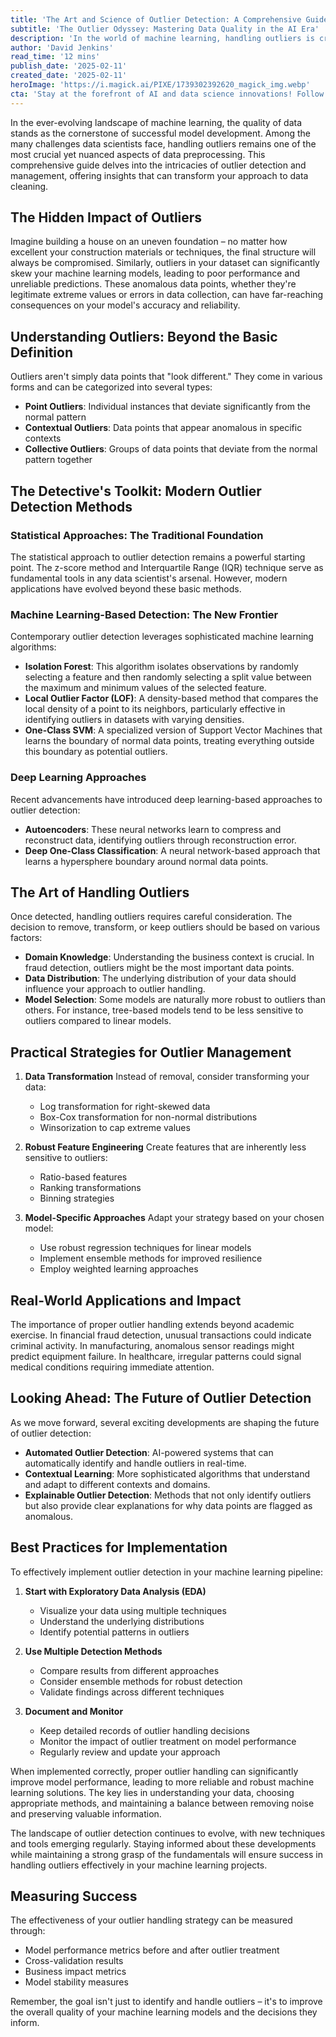```yaml
---
title: 'The Art and Science of Outlier Detection: A Comprehensive Guide to Data Cleaning in Machine Learning'
subtitle: 'The Outlier Odyssey: Mastering Data Quality in the AI Era'
description: 'In the world of machine learning, handling outliers is crucial for model success. This comprehensive guide explores modern outlier detection methods, from statistical approaches to cutting-edge deep learning techniques, offering practical strategies for data scientists to improve their model performance through effective outlier management.'
author: 'David Jenkins'
read_time: '12 mins'
publish_date: '2025-02-11'
created_date: '2025-02-11'
heroImage: 'https://i.magick.ai/PIXE/1739302392620_magick_img.webp'
cta: 'Stay at the forefront of AI and data science innovations! Follow us on LinkedIn for more expert insights on machine learning best practices and cutting-edge techniques in data preprocessing.'
---
```


In the ever-evolving landscape of machine learning, the quality of data stands as the cornerstone of successful model development. Among the many challenges data scientists face, handling outliers remains one of the most crucial yet nuanced aspects of data preprocessing. This comprehensive guide delves into the intricacies of outlier detection and management, offering insights that can transform your approach to data cleaning.

## The Hidden Impact of Outliers

Imagine building a house on an uneven foundation – no matter how excellent your construction materials or techniques, the final structure will always be compromised. Similarly, outliers in your dataset can significantly skew your machine learning models, leading to poor performance and unreliable predictions. These anomalous data points, whether they're legitimate extreme values or errors in data collection, can have far-reaching consequences on your model's accuracy and reliability.

## Understanding Outliers: Beyond the Basic Definition

Outliers aren't simply data points that "look different." They come in various forms and can be categorized into several types:

- **Point Outliers**: Individual instances that deviate significantly from the normal pattern
- **Contextual Outliers**: Data points that appear anomalous in specific contexts
- **Collective Outliers**: Groups of data points that deviate from the normal pattern together

## The Detective's Toolkit: Modern Outlier Detection Methods

### Statistical Approaches: The Traditional Foundation

The statistical approach to outlier detection remains a powerful starting point. The z-score method and Interquartile Range (IQR) technique serve as fundamental tools in any data scientist's arsenal. However, modern applications have evolved beyond these basic methods.

### Machine Learning-Based Detection: The New Frontier

Contemporary outlier detection leverages sophisticated machine learning algorithms:

- **Isolation Forest**: This algorithm isolates observations by randomly selecting a feature and then randomly selecting a split value between the maximum and minimum values of the selected feature.
- **Local Outlier Factor (LOF)**: A density-based method that compares the local density of a point to its neighbors, particularly effective in identifying outliers in datasets with varying densities.
- **One-Class SVM**: A specialized version of Support Vector Machines that learns the boundary of normal data points, treating everything outside this boundary as potential outliers.

### Deep Learning Approaches

Recent advancements have introduced deep learning-based approaches to outlier detection:

- **Autoencoders**: These neural networks learn to compress and reconstruct data, identifying outliers through reconstruction error.
- **Deep One-Class Classification**: A neural network-based approach that learns a hypersphere boundary around normal data points.

## The Art of Handling Outliers

Once detected, handling outliers requires careful consideration. The decision to remove, transform, or keep outliers should be based on various factors:

- **Domain Knowledge**: Understanding the business context is crucial. In fraud detection, outliers might be the most important data points.
- **Data Distribution**: The underlying distribution of your data should influence your approach to outlier handling.
- **Model Selection**: Some models are naturally more robust to outliers than others. For instance, tree-based models tend to be less sensitive to outliers compared to linear models.

## Practical Strategies for Outlier Management

1. **Data Transformation**
   Instead of removal, consider transforming your data:
   - Log transformation for right-skewed data
   - Box-Cox transformation for non-normal distributions
   - Winsorization to cap extreme values

2. **Robust Feature Engineering**
   Create features that are inherently less sensitive to outliers:
   - Ratio-based features
   - Ranking transformations
   - Binning strategies

3. **Model-Specific Approaches**
   Adapt your strategy based on your chosen model:
   - Use robust regression techniques for linear models
   - Implement ensemble methods for improved resilience
   - Employ weighted learning approaches

## Real-World Applications and Impact

The importance of proper outlier handling extends beyond academic exercise. In financial fraud detection, unusual transactions could indicate criminal activity. In manufacturing, anomalous sensor readings might predict equipment failure. In healthcare, irregular patterns could signal medical conditions requiring immediate attention.

## Looking Ahead: The Future of Outlier Detection

As we move forward, several exciting developments are shaping the future of outlier detection:

- **Automated Outlier Detection**: AI-powered systems that can automatically identify and handle outliers in real-time.
- **Contextual Learning**: More sophisticated algorithms that understand and adapt to different contexts and domains.
- **Explainable Outlier Detection**: Methods that not only identify outliers but also provide clear explanations for why data points are flagged as anomalous.

## Best Practices for Implementation

To effectively implement outlier detection in your machine learning pipeline:

1. **Start with Exploratory Data Analysis (EDA)**
   - Visualize your data using multiple techniques
   - Understand the underlying distributions
   - Identify potential patterns in outliers

2. **Use Multiple Detection Methods**
   - Compare results from different approaches
   - Consider ensemble methods for robust detection
   - Validate findings across different techniques

3. **Document and Monitor**
   - Keep detailed records of outlier handling decisions
   - Monitor the impact of outlier treatment on model performance
   - Regularly review and update your approach

When implemented correctly, proper outlier handling can significantly improve model performance, leading to more reliable and robust machine learning solutions. The key lies in understanding your data, choosing appropriate methods, and maintaining a balance between removing noise and preserving valuable information.

The landscape of outlier detection continues to evolve, with new techniques and tools emerging regularly. Staying informed about these developments while maintaining a strong grasp of the fundamentals will ensure success in handling outliers effectively in your machine learning projects.

## Measuring Success

The effectiveness of your outlier handling strategy can be measured through:
- Model performance metrics before and after outlier treatment
- Cross-validation results
- Business impact metrics
- Model stability measures

Remember, the goal isn't just to identify and handle outliers – it's to improve the overall quality of your machine learning models and the decisions they inform.